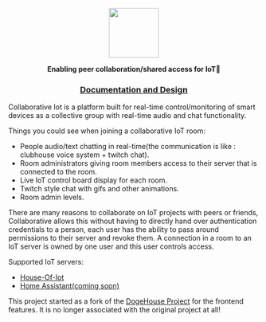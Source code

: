 
<p  align="center">

 
<img height=100 src="https://avatars.githubusercontent.com/u/95588476?s=200&v=4"/>
  </p>

</p></a>
<p align="center">
  <strong>Enabling peer collaboration/shared access for IoT🚀</strong>
</p>


<h3 align="center">
  <a href = "https://github.com/Collaborative-IoT/Docs">Documentation and Design</a>
</h3>



Collaborative Iot is a platform built for real-time control/monitoring 
of smart devices as a collective group with real-time audio and chat functionality.

Things you could see when joining a collaborative IoT room:
- People audio/text chatting in real-time(the communication is like : clubhouse voice system + twitch chat).
- Room administrators giving room members access to their server that is connected to the room.
- Live IoT control board display for each room. 
- Twitch style chat with gifs and other animations.
- Room admin levels.

There are many reasons to collaborate on IoT projects with peers or friends, Collaborative allows this without having to directly hand over
authentication credentials to a person, each user has the ability to pass around permissions to their server and revoke them. A connection in a room to an IoT server
is owned by one user and this user controls access.


Supported IoT servers:
- [House-Of-Iot](https://github.com/House-of-IoT)
- [Home Assistant(coming soon)](https://github.com/home-assistant)


This project started as a fork of the [DogeHouse Project](https://github.com/benawad/dogehouse) for the frontend features. It is no longer associated with the original project at all!
